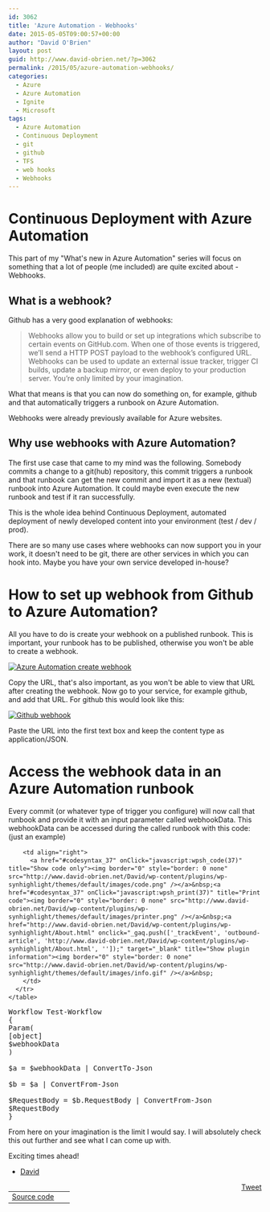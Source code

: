 ```yaml
---
id: 3062
title: 'Azure Automation - Webhooks'
date: 2015-05-05T09:00:57+00:00
author: "David O'Brien"
layout: post
guid: http://www.david-obrien.net/?p=3062
permalink: /2015/05/azure-automation-webhooks/
categories:
  - Azure
  - Azure Automation
  - Ignite
  - Microsoft
tags:
  - Azure Automation
  - Continuous Deployment
  - git
  - github
  - TFS
  - web hooks
  - Webhooks
---
```

# Continuous Deployment with Azure Automation

This part of my "What's new in Azure Automation" series will focus on something that a lot of people (me included) are quite excited about - Webhooks.

## What is a webhook?

Github has a very good explanation of webhooks:

> Webhooks allow you to build or set up integrations which subscribe to certain events on GitHub.com. When one of those events is triggered, we’ll send a HTTP POST payload to the webhook’s configured URL. Webhooks can be used to update an external issue tracker, trigger CI builds, update a backup mirror, or even deploy to your production server. You’re only limited by your imagination.

What that means is that you can now do something on, for example, github and that automatically triggers a runbook on Azure Automation.
  
Webhooks were already previously available for Azure websites.

## Why use webhooks with Azure Automation?

The first use case that came to my mind was the following. Somebody commits a change to a git(hub) repository, this commit triggers a runbook and that runbook can get the new commit and import it as a new (textual) runbook into Azure Automation. It could maybe even execute the new runbook and test if it ran successfully.

This is the whole idea behind Continuous Deployment, automated deployment of newly developed content into your environment (test / dev / prod).

There are so many use cases where webhooks can now support you in your work, it doesn't need to be git, there are other services in which you can hook into. Maybe you have your own service developed in-house?

# How to set up webhook from Github to Azure Automation?

All you have to do is create your webhook on a published runbook. This is important, your runbook has to be published, otherwise you won't be able to create a webhook.

[<img class="img-responsive aligncenter wp-image-3064 size-medium" src="/media/2015/05/RB_Webhook-298x300.png" alt="Azure Automation create webhook" width="298" height="300" srcset="/media/2015/05/RB_Webhook-298x300.png 298w, /media/2015/05/RB_Webhook.png 624w" sizes="(max-width: 298px) 100vw, 298px" />](/media/2015/05/RB_Webhook.png)

Copy the URL, that's also important, as you won't be able to view that URL after creating the webhook. Now go to your service, for example github, and add that URL. For github this would look like this:

[<img class="img-responsive aligncenter wp-image-3065 size-medium" src="/media/2015/05/Github_Webhook-300x196.png" alt="Github webhook" width="300" height="196" srcset="/media/2015/05/Github_Webhook-300x196.png 300w, /media/2015/05/Github_Webhook.png 931w" sizes="(max-width: 300px) 100vw, 300px" />](/media/2015/05/Github_Webhook.png)

Paste the URL into the first text box and keep the content type as application/JSON.

# Access the webhook data in an Azure Automation runbook

Every commit (or whatever type of trigger you configure) will now call that runbook and provide it with an input parameter called webhookData. This webhookData can be accessed during the called runbook with this code: (just an example)

<div id="wpshdo_37" class="wp-synhighlighter-outer">
  <div id="wpshdt_37" class="wp-synhighlighter-expanded">
    <table border="0" width="100%">
      <tr>
        <td align="left" width="80%">
          <a name="#codesyntax_37"></a><a id="wpshat_37" class="wp-synhighlighter-title" href="#codesyntax_37"  onClick="javascript:wpsh_toggleBlock(37)" title="Click to show/hide code block">Source code</a>
        </td>
        
        <td align="right">
          <a href="#codesyntax_37" onClick="javascript:wpsh_code(37)" title="Show code only"><img border="0" style="border: 0 none" src="http://www.david-obrien.net/David/wp-content/plugins/wp-synhighlight/themes/default/images/code.png" /></a>&nbsp;<a href="#codesyntax_37" onClick="javascript:wpsh_print(37)" title="Print code"><img border="0" style="border: 0 none" src="http://www.david-obrien.net/David/wp-content/plugins/wp-synhighlight/themes/default/images/printer.png" /></a>&nbsp;<a href="http://www.david-obrien.net/David/wp-content/plugins/wp-synhighlight/About.html" onclick="_gaq.push(['_trackEvent', 'outbound-article', 'http://www.david-obrien.net/David/wp-content/plugins/wp-synhighlight/About.html', '']);" target="_blank" title="Show plugin information"><img border="0" style="border: 0 none" src="http://www.david-obrien.net/David/wp-content/plugins/wp-synhighlight/themes/default/images/info.gif" /></a>&nbsp;
        </td>
      </tr>
    </table>
  </div>
  
  <div id="wpshdi_37" class="wp-synhighlighter-inner" style="display: block;">
    <pre class="powershell" style="font-family:monospace;">Workflow Test<span class="sy0">-</span>Workflow
<span class="br0">&#123;</span>
<span class="kw3">Param</span><span class="br0">&#40;</span>
<span class="br0">[</span><span class="re3">object</span><span class="br0">]</span>
<span class="re0">$webhookData</span>
<span class="br0">&#41;</span>
&nbsp;
<span class="re0">$a</span> <span class="sy0">=</span> <span class="re0">$webhookData</span> <span class="sy0">|</span> ConvertTo<span class="sy0">-</span>Json 
&nbsp;
<span class="re0">$b</span> <span class="sy0">=</span> <span class="re0">$a</span> <span class="sy0">|</span> ConvertFrom<span class="sy0">-</span>Json
&nbsp;
<span class="re0">$RequestBody</span> <span class="sy0">=</span> <span class="re0">$b</span>.RequestBody <span class="sy0">|</span> ConvertFrom<span class="sy0">-</span>Json
<span class="re0">$RequestBody</span>
<span class="br0">&#125;</span></pre>
  </div>
</div>

From here on your imagination is the limit I would say. I will absolutely check this out further and see what I can come up with.

Exciting times ahead!

- <a href="http://www.twitter.com/david_obrien" onclick="_gaq.push(['_trackEvent', 'outbound-article', 'http://www.twitter.com/david_obrien', 'David']);" target="_blank">David</a> 

<div style="float: right; margin-left: 10px;">
  <a href="https://twitter.com/share" onclick="_gaq.push(['_trackEvent', 'outbound-article', 'https://twitter.com/share', 'Tweet']);" class="twitter-share-button" data-hashtags="Azure+Automation,Continuous+Deployment,git,github,TFS,web+hooks,Webhooks" data-count="vertical" data-url="http://www.david-obrien.net/2015/05/azure-automation-webhooks/">Tweet</a>
</div>


